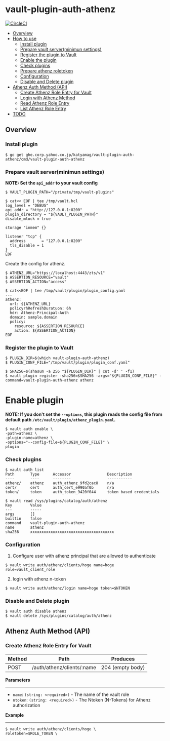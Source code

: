 # vault-plugin-auth-athenz
[![CircleCI](https://circleci.com/gh/katyamag/vault-plugin-auth-athenz/tree/master.svg?style=svg)](https://circleci.com/gh/katyamag/vault-plugin-auth-athenz/tree/master)


<!-- START doctoc generated TOC please keep comment here to allow auto update -->
<!-- DON'T EDIT THIS SECTION, INSTEAD RE-RUN doctoc TO UPDATE -->


- [Overview](#overview)
- [How to use](#how-to-use)
  - [Install plugin](#install-plugin)
  - [Prepare vault server(minimun settings)](#prepare-vault-serverminimun-settings)
  - [Register the plugin to Vault](#register-the-plugin-to-vault)
  - [Enable the plugin](#enable-the-plugin)
  - [Check plugins](#check-plugins)
  - [Prepare athenz roletoken](#prepare-athenz-roletoken)
  - [Configuration](#configuration)
  - [Disable and Delete plugin](#disable-and-delete-plugin)
- [Athenz Auth Method (API)](#athenz-auth-method-api)
  - [Create Athenz Role Entry for Vault](#create-athenz-role-entry-for-vault)
  - [Login with Athenz Method](#login-with-athenz-method)
  - [Read Athenz Role Entry](#read-athenz-role-entry)
  - [List Athenz Role Entry](#list-athenz-role-entry)
- [TODO](#todo)

<!-- END doctoc generated TOC please keep comment here to allow auto update -->

## Overview

### Install plugin
```
$ go get ghe.corp.yahoo.co.jp/katyamag/vault-plugin-auth-athenz/cmd/vault-plugin-auth-athenz
```

### Prepare vault server(minimun settings)
__NOTE: Set the `api_addr` to your vault config__

```
$ VAULT_PLUGIN_PATH="/private/tmp/vault-plugins"

$ cat<< EOF | tee /tmp/vault.hcl
log_level = "DEBUG"
api_addr = "http://127.0.0.1:8200"
plugin_directory = "${VAULT_PLUGIN_PATH}"
disable_mlock = true

storage "inmem" {}

listener "tcp" {
  address       = "127.0.0.1:8200"
  tls_disable = 1
}
EOF
```

Create the config for athenz.
```
$ ATHENZ_URL="https://localhost:4443/zts/v1"
$ ASSERTION_RESOURCE="vault"
$ ASSERTION_ACTION="access"

$ cat<<EOF | tee /tmp/vault/plugin/plugin_config.yaml
---
athenz:
  url: ${ATHENZ_URL}
  policyrhRefreshDuratuon: 6h
  hdr: Athenz-Principal-Auth
  domain: sample.domain
  policy:
    resource: ${ASSERTION_RESOURCE}
    action: ${ASSERTION_ACTION}
EOF
```

### Register the plugin to Vault
```
$ PLUGIN_DIR=$(which vault-plugin-auth-athenz)
$ PLUGIN_CONF_FILE="/tmp/vault/plugin/plugin_conf.yaml"

$ SHA256=$(shasum -a 256 "${PLUGIN_DIR}" | cut -d' ' -f1)
$ vault plugin register -sha256=$SHA256 -args="${PLUGIN_CONF_FILE}" -command=vault-plugin-auth-athenz athenz
```

# Enable plugin
__NOTE: If you don't set the `--options`, this plugin reads the config file from default path `/etc/vault/plugin/athenz_plugin.yaml`.__
```
$ vault auth enable \
-path=athenz \
-plugin-name=athenz \
-options="--config-file=${PLUGIN_CONF_FILE}" \
plugin
```

### Check plugins
```
$ vault auth list
Path       Type      Accessor                Description
----       ----      --------                -----------
athenz/    athenz    auth_athenz_9fd2cac8    n/a
cert/      cert      auth_cert_e990af0b      n/a
token/     token     auth_token_9420f044     token based credentials

$ vault read /sys/plugins/catalog/auth/athenz
Key        Value
---        -----
args       []
builtin    false
command    vault-plugin-auth-athenz
name       athenz
sha256     xxxxxxxxxxxxxxxxxxxxxxxxxxxxxxxxxxxxx
```

### Configuration
1. Configure user with athenz principal that are allowed to authenticate
```
$ vault write auth/athenz/clients/hoge name=hoge role=vault_client_role
```

2. login with athenz n-token
```
$ vault write auth/athenz/login name=hoge token=$NTOKEN
```

### Disable and Delete plugin
```
$ vault auth disable athenz
$ vault delete /sys/plugins/catalog/auth/athenz
```

## Athenz Auth Method (API)

### Create Athenz Role Entry for Vault

| Method | Path                       | Produces         |
|--------|----------------------------|------------------|
| POST   | /auth/athenz/clients/:name | 204 (empty body) |

__Parameters__

---

- `name`: `(string: <required>)` - The name of the vault role
- `ntoken`: `(string: <required>)` - The Ntoken (N-Tokens) for Athenz authorization

__Example__

---

```
$ vault write auth/athenz/clients/hoge \
roletoken=$ROLE_TOKEN \
```

